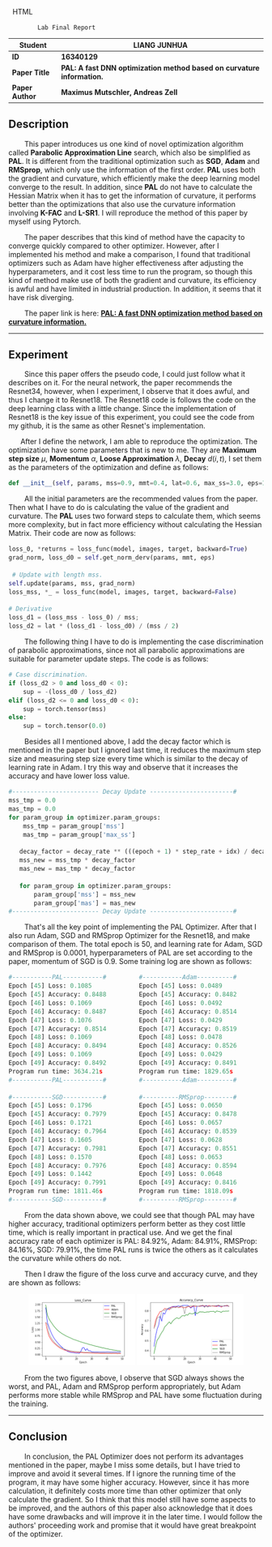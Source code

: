 &nbsp;
				HTML
				
					
				
				
						
				
			Lab Final Report

| Student          | LIANG JUNHUA                                                 |
| ---------------- | ------------------------------------------------------------ |
| **ID**           | **16340129**                                                 |
| **Paper Title**  | **PAL: A fast DNN optimization method based on curvature information.** |
| **Paper Author** | **Maximus Mutschler, Andreas Zell**                          |

## Description

&nbsp;&nbsp;&nbsp;&nbsp;&nbsp;&nbsp;&nbsp;&nbsp;This paper introduces us one kind of novel optimization algorithm called **Parabolic Approximation Line** search, which also be simplified as **PAL**. It is different from the traditional optimization such as **SGD**, **Adam** and **RMSprop**, which only use the information of the first order. **PAL** uses both the gradient and curvature, which efficiently make the deep learning model converge to the result. In addition, since **PAL** do not have to calculate the Hessian Matrix when it has to get the information of curvature, it performs better than the optimizations that also use the curvature information involving **K-FAC** and **L-SR1**. I will reproduce the method of this paper by myself using Pytorch.

&nbsp;&nbsp;&nbsp;&nbsp;&nbsp;&nbsp;&nbsp;&nbsp;The paper describes that this kind of method have the capacity to converge quickly compared to other optimizer. However, after I implemented his method and make a comparison, I found that traditional optimizers such as Adam have higher effectiveness after adjusting the hyperparameters, and it cost less time to run the program, so though this kind of method make use of both the gradient and curvature, its efficiency is awful and have limited in industrial production. In addition, it seems that it have risk diverging.

&nbsp;&nbsp;&nbsp;&nbsp;&nbsp;&nbsp;&nbsp;&nbsp;The paper link is here: [**PAL: A fast DNN optimization method based on curvature information.**](<https://arxiv.org/abs/1903.11991>)

---

## Experiment

&nbsp;&nbsp;&nbsp;&nbsp;&nbsp;&nbsp;&nbsp;&nbsp;Since this paper offers the pseudo code, I could just follow what it describes on it. For the neural network, the paper recommends the Resnet34, however, when I experiment, I observe that it does awful, and thus I change it to Resnet18. The Resnet18 code is follows the code on the deep learning class with a little change. Since the implementation of Resnet18 is the key issue of this experiment, you could see the code from my github, it is the same as other Resnet's implementation.

&nbsp;&nbsp;&nbsp;&nbsp;&nbsp;&nbsp;After I define the network, I am able to reproduce the optimization. The optimization have some parameters that is new to me. They are **Maximum step size** $\mu$, **Momentum** $\alpha$, **Loose Approximation** $\lambda$, **Decay** $d(i,t)$,  I set them as the parameters of the optimization and define as follows:

``` python
def __init__(self, params, mss=0.9, mmt=0.4, lat=0.6, max_ss=3.0, eps=1e-8)
```

&nbsp;&nbsp;&nbsp;&nbsp;&nbsp;&nbsp;&nbsp;&nbsp;All the initial parameters are the recommended values from the paper. Then what I have to do is calculating the value of the gradient and curvature. The **PAL** uses two forward steps to calculate them, which seems more complexity, but in fact more efficiency without calculating the Hessian Matrix. Their code are now as follows:

``` python
loss_0, *returns = loss_func(model, images, target, backward=True)
grad_norm, loss_d0 = self.get_norm_derv(params, mmt, eps)
            
 # Update with length mss.
self.update(params, mss, grad_norm)
loss_mss, *_ = loss_func(model, images, target, backward=False)
            
# Derivative
loss_d1 = (loss_mss - loss_0) / mss;
loss_d2 = lat * (loss_d1 - loss_d0) / (mss / 2)
```

&nbsp;&nbsp;&nbsp;&nbsp;&nbsp;&nbsp;&nbsp;&nbsp;The following thing I have to do is implementing the case discrimination of parabolic approximations, since not all parabolic approximations are suitable for parameter update steps.  The code is as follows:

``` python
# Case discrimination.
if (loss_d2 > 0 and loss_d0 < 0):
    sup = -(loss_d0 / loss_d2)
elif (loss_d2 <= 0 and loss_d0 < 0):
    sup = torch.tensor(mss)
else:
    sup = torch.tensor(0.0)
```

&nbsp;&nbsp;&nbsp;&nbsp;&nbsp;&nbsp;&nbsp;&nbsp;Besides all I mentioned above, I add the decay factor which is mentioned in the paper but I ignored last time, it reduces the maximum step size and measuring step size every time which is similar to the decay of learning rate in Adam. I try this way and observe that it increases the accuracy and have lower loss value.

```python
#------------------------ Decay Update -----------------------#
mss_tmp = 0.0
mas_tmp = 0.0
for param_group in optimizer.param_groups:
    mss_tmp = param_group['mss']
    mas_tmp = param_group['max_ss']

   decay_factor = decay_rate ** (((epoch + 1) * step_rate + idx) / decay_step)
   mss_new = mss_tmp * decay_factor
   mas_new = mas_tmp * decay_factor

   for param_group in optimizer.param_groups:
       param_group['mss'] = mss_new
       param_group['mas'] = mas_new
#------------------------ Decay Update -----------------------#
```

&nbsp;&nbsp;&nbsp;&nbsp;&nbsp;&nbsp;&nbsp;&nbsp;That's all the key point of implementing the PAL Optimizer. After that I also run Adam, SGD and RMSprop Optimizer for the Resnet18, and make comparison of them. The total epoch is 50, and learning rate for Adam, SGD and RMSprop is 0.0001, hyperparameters of PAL are set according to the paper, momentum of SGD is 0.9.  Some training log are shown as follows:

```python
#-----------PAL-----------#			#-----------Adam----------#
Epoch [45] Loss: 0.1085				Epoch [45] Loss: 0.0489
Epoch [45] Accuracy: 0.8488			Epoch [45] Accuracy: 0.8482
Epoch [46] Loss: 0.1069				Epoch [46] Loss: 0.0492
Epoch [46] Accuracy: 0.8487			Epoch [46] Accuracy: 0.8514
Epoch [47] Loss: 0.1076				Epoch [47] Loss: 0.0429
Epoch [47] Accuracy: 0.8514			Epoch [47] Accuracy: 0.8519
Epoch [48] Loss: 0.1069				Epoch [48] Loss: 0.0478
Epoch [48] Accuracy: 0.8494			Epoch [48] Accuracy: 0.8526
Epoch [49] Loss: 0.1069				Epoch [49] Loss: 0.0429
Epoch [49] Accuracy: 0.8492			Epoch [49] Accuracy: 0.8491
Program run time: 3634.21s			Program run time: 1829.65s
#-----------PAL-----------#			#-----------Adam----------#
        
#-----------SGD-----------#			#----------RMSprop--------#
Epoch [45] Loss: 0.1796				Epoch [45] Loss: 0.0650
Epoch [45] Accuracy: 0.7979			Epoch [45] Accuracy: 0.8478
Epoch [46] Loss: 0.1721				Epoch [46] Loss: 0.0657
Epoch [46] Accuracy: 0.7964			Epoch [46] Accuracy: 0.8539
Epoch [47] Loss: 0.1605				Epoch [47] Loss: 0.0628
Epoch [47] Accuracy: 0.7981			Epoch [47] Accuracy: 0.8551
Epoch [48] Loss: 0.1570				Epoch [48] Loss: 0.0653
Epoch [48] Accuracy: 0.7976			Epoch [48] Accuracy: 0.8594
Epoch [49] Loss: 0.1442				Epoch [49] Loss: 0.0648
Epoch [49] Accuracy: 0.7991			Epoch [49] Accuracy: 0.8416
Program run time: 1811.46s			Program run time: 1818.09s
#-----------SGD-----------#			#----------RMSprop--------#
```

&nbsp;&nbsp;&nbsp;&nbsp;&nbsp;&nbsp;&nbsp;&nbsp;From the data shown above, we could see that though PAL may have higher accuracy, traditional optimizers perform better as they cost little time, which is really important in practical use. And we get the final accuracy rate of each optimizer is PAL: $84.92 \%$, Adam: $84.91 \%$, RMSProp: $84.16 \%$, SGD: $79.91 \%$, the time PAL runs is twice the others as it calculates the curvature while others do not.

&nbsp;&nbsp;&nbsp;&nbsp;&nbsp;&nbsp;&nbsp;&nbsp;Then I draw the figure of the loss curve and accuracy curve, and they are shown as follows:

<figure class="half">
    <img src="Loss.png" height="49.5%" width="49.5%">
    <img src="Accuracy.png" height="49.5%" width="49.5%">
</figure>

&nbsp;&nbsp;&nbsp;&nbsp;&nbsp;&nbsp;&nbsp;&nbsp;From the two figures above, I observe that SGD always shows the worst, and PAL, Adam and RMSprop perform appropriately, but Adam performs more stable while RMSprop and PAL have some fluctuation during the training. 

---

## Conclusion

&nbsp;&nbsp;&nbsp;&nbsp;&nbsp;&nbsp;&nbsp;&nbsp;In conclusion, the PAL Optimizer does not perform its advantages mentioned in the paper, maybe I miss some details, but I have tried to improve and avoid it several times. If I ignore the running time of the program, it may have some higher accuracy. However, since it has more calculation, it definitely costs more time than other optimizer that only calculate the gradient. So I think that this model still have some aspects to be improved, and the authors of this paper also acknowledge that it does have some drawbacks and will improve it in the later time. I would follow the authors' proceeding work and promise that it would have great breakpoint of the optimizer.